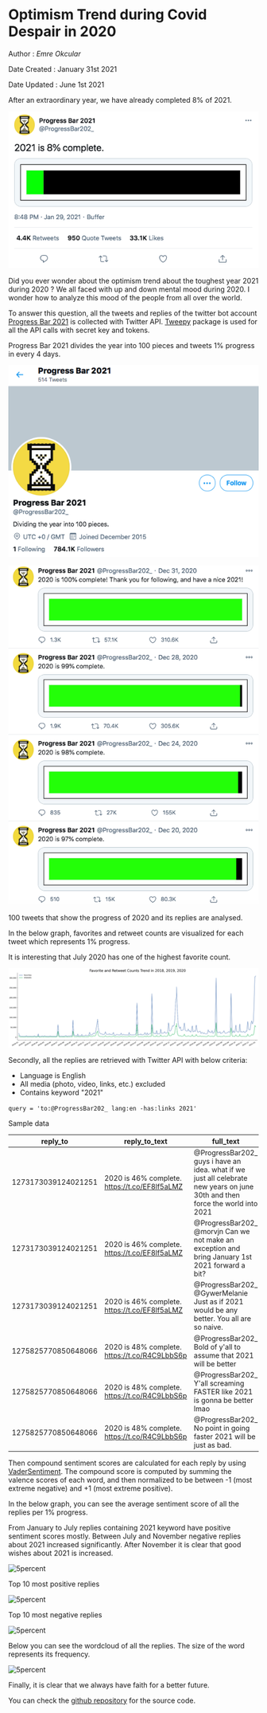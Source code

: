 # Optimism Trend during Covid Despair in 2020

Author : *Emre Okcular*

Date Created : January 31st 2021

Date Updated : June 1st 2021

After an extraordinary year, we have already completed 8% of 2021.

![5percent](/resources/5percent_progress_bar.png)

Did you ever wonder about the optimism trend about the toughest year 2021 during 2020 ? We all faced with up and down mental mood during 2020. I wonder how to analyze this mood of the people from all over the world.

To answer this question, all the tweets and replies of the twitter bot account [Progress Bar 2021](https://twitter.com/ProgressBar202_) is collected with Twitter API. [Tweepy](https://www.tweepy.org/) package is used for all the API calls with secret key and tokens.

Progress Bar 2021 divides the year into 100 pieces and tweets 1% progress in every 4 days.

![5percent](/resources/profile.png)

![5percent](/resources/timeline.png)

100 tweets that show the progress of 2020 and its replies are analysed.

In the below graph, favorites and retweet counts are visualized for each tweet which represents 1% progress.

It is interesting that July 2020 has one of the highest favorite count.

![5percent](/resources/trend.png)

Secondly, all the replies are retrieved with Twitter API with below criteria:
* Language is English
* All media (photo, video, links, etc.) excluded
* Contains keyword "2021"

```query = 'to:@ProgressBar202_ lang:en -has:links 2021'```

Sample data

|reply_to           |reply_to_text                                |full_text                                                                                                                    |user_location|user_lang|id                 |date               |
|-------------------|---------------------------------------------|-----------------------------------------------------------------------------------------------------------------------------|-------------|---------|-------------------|-------------------|
|1273173039124021251|2020 is 46% complete. https://t.co/EF8lf5aLMZ|@ProgressBar202_ guys i have an idea. what if we just all celebrate new years on june 30th and then force the world into 2021|UTC 0 / GMT  |         |1273222279007211521|2020-06-17 11:53:41|
|1273173039124021251|2020 is 46% complete. https://t.co/EF8lf5aLMZ|@ProgressBar202_ @morvjn Can we not make an exception and bring January 1st 2021 forward a bit?                              |درب التبانة  |         |1273213382146088962|2020-06-17 11:18:20|
|1273173039124021251|2020 is 46% complete. https://t.co/EF8lf5aLMZ|@ProgressBar202_ @GywerMelanie Just as if 2021 would be any better. You all are so naive.                                    |Wien         |         |1273205576445689856|2020-06-17 10:47:19|
|1275825770850648066|2020 is 48% complete. https://t.co/R4C9LbbS6p|@ProgressBar202_ Bold of y'all to assume that 2021 will be better                                                            |             |         |1276031307953385474|2020-06-25 05:55:45|
|1275825770850648066|2020 is 48% complete. https://t.co/R4C9LbbS6p|@ProgressBar202_ Y'all screaming FASTER like 2021 is gonna be better lmao                                                    |             |         |1275826456329768961|2020-06-24 16:21:45|
|1275825770850648066|2020 is 48% complete. https://t.co/R4C9LbbS6p|@ProgressBar202_ No point in going faster 2021 will be just as bad.                                                          |             |         |1275826316659568642|2020-06-24 16:21:12|


Then compound sentiment scores are calculated for each reply by using [VaderSentiment](https://github.com/cjhutto/vaderSentiment). The compound score is computed by summing the valence scores of each word, and then normalized to be between -1 (most extreme negative) and +1 (most extreme positive).

In the below graph, you can see the average sentiment score of all the replies per 1% progress.

From January to July replies containing 2021 keyword have positive sentiment scores mostly. Between July and November negative replies about 2021 increased significantly. After November it is clear that good wishes about 2021 is increased.

![5percent](/resources/sentiment.png)

Top 10 most positive replies

![5percent](/resources/positives.png)

Top 10 most negative replies

![5percent](/resources/negatives.png)

Below you can see the wordcloud of all the replies. The size of the word represents its frequency.

![5percent](/resources/wordcloud.png)

Finally, it is clear that we always have faith for a better future. 

You can check the [github repository](https://github.com/emreokcular/optimism-in-2020) for the source code.